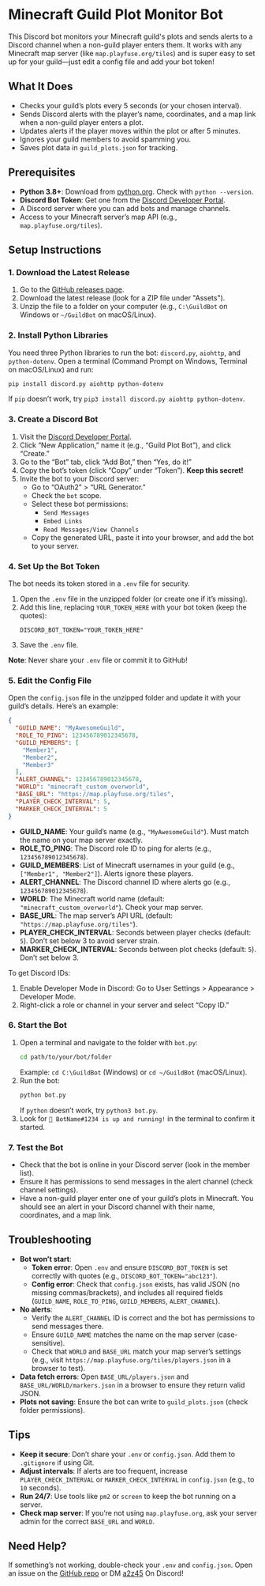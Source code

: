 # Minecraft Guild Plot Monitor Bot

This Discord bot monitors your Minecraft guild's plots and sends alerts to a Discord channel when a non-guild player enters them. It works with any Minecraft map server (like `map.playfuse.org/tiles`) and is super easy to set up for your guild—just edit a config file and add your bot token!

## What It Does
- Checks your guild’s plots every 5 seconds (or your chosen interval).
- Sends Discord alerts with the player’s name, coordinates, and a map link when a non-guild player enters a plot.
- Updates alerts if the player moves within the plot or after 5 minutes.
- Ignores your guild members to avoid spamming you.
- Saves plot data in `guild_plots.json` for tracking.

## Prerequisites
- **Python 3.8+**: Download from [python.org](https://www.python.org/downloads/). Check with `python --version`.
- **Discord Bot Token**: Get one from the [Discord Developer Portal](https://discord.com/developers/applications).
- A Discord server where you can add bots and manage channels.
- Access to your Minecraft server’s map API (e.g., `map.playfuse.org/tiles`).

## Setup Instructions

### 1. Download the Latest Release
1. Go to the [GitHub releases page](https://github.com/a2z453/Playfuse-Conquest-Bot/releases).
2. Download the latest release (look for a ZIP file under "Assets").
3. Unzip the file to a folder on your computer (e.g., `C:\GuildBot` on Windows or `~/GuildBot` on macOS/Linux).

### 2. Install Python Libraries
You need three Python libraries to run the bot: `discord.py`, `aiohttp`, and `python-dotenv`. Open a terminal (Command Prompt on Windows, Terminal on macOS/Linux) and run:

```bash
pip install discord.py aiohttp python-dotenv
```

If `pip` doesn’t work, try `pip3 install discord.py aiohttp python-dotenv`.

### 3. Create a Discord Bot
1. Visit the [Discord Developer Portal](https://discord.com/developers/applications).
2. Click “New Application,” name it (e.g., “Guild Plot Bot”), and click “Create.”
3. Go to the “Bot” tab, click “Add Bot,” then “Yes, do it!”
4. Copy the bot’s token (click “Copy” under “Token”). **Keep this secret!**
5. Invite the bot to your Discord server:
   - Go to “OAuth2” > “URL Generator.”
   - Check the `bot` scope.
   - Select these bot permissions:
     - `Send Messages`
     - `Embed Links`
     - `Read Messages/View Channels`
   - Copy the generated URL, paste it into your browser, and add the bot to your server.

### 4. Set Up the Bot Token
The bot needs its token stored in a `.env` file for security.
1. Open the `.env` file in the unzipped folder (or create one if it’s missing).
2. Add this line, replacing `YOUR_TOKEN_HERE` with your bot token (keep the quotes):
   ```
   DISCORD_BOT_TOKEN="YOUR_TOKEN_HERE"
   ```
3. Save the `.env` file.

**Note**: Never share your `.env` file or commit it to GitHub!

### 5. Edit the Config File
Open the `config.json` file in the unzipped folder and update it with your guild’s details. Here’s an example:

```json
{
  "GUILD_NAME": "MyAwesomeGuild",
  "ROLE_TO_PING": 123456789012345678,
  "GUILD_MEMBERS": [
    "Member1",
    "Member2",
    "Member3"
  ],
  "ALERT_CHANNEL": 123456789012345678,
  "WORLD": "minecraft_custom_overworld",
  "BASE_URL": "https://map.playfuse.org/tiles",
  "PLAYER_CHECK_INTERVAL": 5,
  "MARKER_CHECK_INTERVAL": 5
}
```

- **GUILD_NAME**: Your guild’s name (e.g., `"MyAwesomeGuild"`). Must match the name on your map server exactly.
- **ROLE_TO_PING**: The Discord role ID to ping for alerts (e.g., `123456789012345678`).
- **GUILD_MEMBERS**: List of Minecraft usernames in your guild (e.g., `["Member1", "Member2"]`). Alerts ignore these players.
- **ALERT_CHANNEL**: The Discord channel ID where alerts go (e.g., `123456789012345678`).
- **WORLD**: The Minecraft world name (default: `"minecraft_custom_overworld"`). Check your map server.
- **BASE_URL**: The map server’s API URL (default: `"https://map.playfuse.org/tiles"`).
- **PLAYER_CHECK_INTERVAL**: Seconds between player checks (default: `5`). Don’t set below 3 to avoid server strain.
- **MARKER_CHECK_INTERVAL**: Seconds between plot checks (default: `5`). Don’t set below 3.

To get Discord IDs:
1. Enable Developer Mode in Discord: Go to User Settings > Appearance > Developer Mode.
2. Right-click a role or channel in your server and select “Copy ID.”

### 6. Start the Bot
1. Open a terminal and navigate to the folder with `bot.py`:
   ```bash
   cd path/to/your/bot/folder
   ```
   Example: `cd C:\GuildBot` (Windows) or `cd ~/GuildBot` (macOS/Linux).
2. Run the bot:
   ```bash
   python bot.py
   ```
   If `python` doesn’t work, try `python3 bot.py`.
3. Look for `🚀 BotName#1234 is up and running!` in the terminal to confirm it started.

### 7. Test the Bot
- Check that the bot is online in your Discord server (look in the member list).
- Ensure it has permissions to send messages in the alert channel (check channel settings).
- Have a non-guild player enter one of your guild’s plots in Minecraft. You should see an alert in your Discord channel with their name, coordinates, and a map link.

## Troubleshooting
- **Bot won’t start**:
  - **Token error**: Open `.env` and ensure `DISCORD_BOT_TOKEN` is set correctly with quotes (e.g., `DISCORD_BOT_TOKEN="abc123"`).
  - **Config error**: Check that `config.json` exists, has valid JSON (no missing commas/brackets), and includes all required fields (`GUILD_NAME`, `ROLE_TO_PING`, `GUILD_MEMBERS`, `ALERT_CHANNEL`).
- **No alerts**:
  - Verify the `ALERT_CHANNEL` ID is correct and the bot has permissions to send messages there.
  - Ensure `GUILD_NAME` matches the name on the map server (case-sensitive).
  - Check that `WORLD` and `BASE_URL` match your map server’s settings (e.g., visit `https://map.playfuse.org/tiles/players.json` in a browser to test).
- **Data fetch errors**: Open `BASE_URL/players.json` and `BASE_URL/WORLD/markers.json` in a browser to ensure they return valid JSON.
- **Plots not saving**: Ensure the bot can write to `guild_plots.json` (check folder permissions).

## Tips
- **Keep it secure**: Don’t share your `.env` or `config.json`. Add them to `.gitignore` if using Git.
- **Adjust intervals**: If alerts are too frequent, increase `PLAYER_CHECK_INTERVAL` or `MARKER_CHECK_INTERVAL` in `config.json` (e.g., to `10` seconds).
- **Run 24/7**: Use tools like `pm2` or `screen` to keep the bot running on a server.
- **Check map server**: If you’re not using `map.playfuse.org`, ask your server admin for the correct `BASE_URL` and `WORLD`.

## Need Help?
If something’s not working, double-check your `.env` and `config.json`. Open an issue on the [GitHub repo](https://github.com/a2z453/Playfuse-Conquest-Bot) or DM [a2z45](https://discord.com/users/508772310233382932) On Discord!

